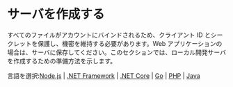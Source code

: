 # サーバを作成する

すべてのファイルがアカウントにバインドされるため、クライアント ID とシークレットを保護し、機密を維持する必要があります。Web アプリケーションの場合は、サーバに保存してください。このセクションでは、ローカル開発サーバを作成するための準備方法を示します。

言語を選択:[Node.js](environment/setup/nodejs_2legged) | [.NET Framework](environment/setup/net_2legged) | [.NET Core](environment/setup/netcore_2legged) | [Go](environment/setup/go) | [PHP](environment/setup/php) | [Java](environment/setup/java) 

